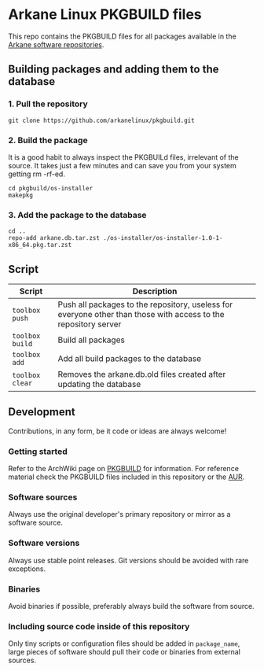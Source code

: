 # Arkane Linux PKGBUILD files
This repo contains the PKGBUILD files for all packages available in the [Arkane software repositories](https://repo.arkanelinux.org/arkane).

## Building packages and adding them to the database
### 1. Pull the repository
```
git clone https://github.com/arkanelinux/pkgbuild.git
```
### 2. Build the package
It is a good habit to always inspect the PKGBUILd files, irrelevant of the source. It takes just a few minutes and can save you from your system getting rm -rf-ed.
```
cd pkgbuild/os-installer
makepkg
```
### 3. Add the package to the database
```
cd ..
repo-add arkane.db.tar.zst ./os-installer/os-installer-1.0-1-x86_64.pkg.tar.zst
```

## Script
| Script | Description |
| --- | --- |
| `toolbox push` | Push all packages to the repository, useless for everyone other than those with access to the repository server |
| `toolbox build` | Build all packages | 
| `toolbox add` | Add all build packages to the database | 
| `toolbox clear` | Removes the arkane.db.old files created after updating the database |

## Development
Contributions, in any form, be it code or ideas are always welcome!
### Getting started
Refer to the ArchWiki page on [PKGBUILD](https://wiki.archlinux.org/title/PKGBUILD) for information. For reference material check the PKGBUILD files included in this repository or the [AUR](https://aur.archlinux.org/).

### Software sources
Always use the original developer's primary repository or mirror as a software source.

### Software versions
Always use stable point releases. Git versions should be avoided with rare exceptions.

### Binaries
Avoid binaries if possible, preferably always build the software from source.

### Including source code inside of this repository
Only tiny scripts or configuration files should be added in `package_name`, large pieces of software should pull their code or binaries from external sources.
